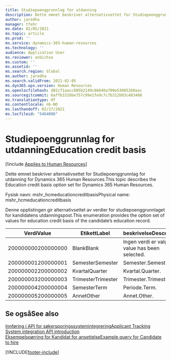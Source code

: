 ```yaml
---
title: Studiepoenggrunnlag for utdanning
description: Dette emnet beskriver alternativsettet for Studiepoenggrunnlag for utdanning for Dynamics 365 Human Resources.
author: jaredha
manager: tfehr
ms.date: 02/05/2021
ms.topic: article
ms.prod: ''
ms.service: dynamics-365-human-resources
ms.technology: ''
audience: Application User
ms.reviewer: anbichse
ms.custom: ''
ms.assetid: ''
ms.search.region: Global
ms.author: jaredha
ms.search.validFrom: 2021-02-05
ms.dyn365.ops.version: Human Resources
ms.openlocfilehash: d82cf1aacc805b2149c66640a700e53085260aac
ms.sourcegitcommit: 6affb3316be757c99e1fe9c7c7b312b93c483408
ms.translationtype: HT
ms.contentlocale: nb-NO
ms.lasthandoff: 02/17/2021
ms.locfileid: "5464086"
---
```

# <a name="education-credit-basis"></a><span data-ttu-id="797bb-103">Studiepoenggrunnlag for utdanning</span><span class="sxs-lookup"><span data-stu-id="797bb-103">Education credit basis</span></span>

[!include [Applies to Human Resources](../includes/applies-to-hr.md)]

<span data-ttu-id="797bb-104">Dette emnet beskriver alternativsettet for Studiepoenggrunnlag for utdanning for Dynamics 365 Human Resources.</span><span class="sxs-lookup"><span data-stu-id="797bb-104">This topic describes the Education credit basis option set for Dynamics 365 Human Resources.</span></span>

<span data-ttu-id="797bb-105">Fysisk navn: mshr_hcmeducationcreditbasis</span><span class="sxs-lookup"><span data-stu-id="797bb-105">Physical name: mshr_hcmeducationcreditbasis</span></span>

<span data-ttu-id="797bb-106">Denne opplistingen gir alternativsettet av verdier for studiepoenggrunnlaget for kandidatens utdanningspost.</span><span class="sxs-lookup"><span data-stu-id="797bb-106">This enumeration provides the option set of values for education credit basis of the candidate’s education record.</span></span>

| <span data-ttu-id="797bb-107">Verdi</span><span class="sxs-lookup"><span data-stu-id="797bb-107">Value</span></span> | <span data-ttu-id="797bb-108">Etikett</span><span class="sxs-lookup"><span data-stu-id="797bb-108">Label</span></span> | <span data-ttu-id="797bb-109">beskrivelse</span><span class="sxs-lookup"><span data-stu-id="797bb-109">Description</span></span> |
| --- | --- | --- |
| <span data-ttu-id="797bb-110">200000000</span><span class="sxs-lookup"><span data-stu-id="797bb-110">200000000</span></span> | <span data-ttu-id="797bb-111">Blank</span><span class="sxs-lookup"><span data-stu-id="797bb-111">Blank</span></span> | <span data-ttu-id="797bb-112">Ingen verdi er valgt.</span><span class="sxs-lookup"><span data-stu-id="797bb-112">No value has been selected.</span></span> |
| <span data-ttu-id="797bb-113">200000001</span><span class="sxs-lookup"><span data-stu-id="797bb-113">200000001</span></span> | <span data-ttu-id="797bb-114">Semester</span><span class="sxs-lookup"><span data-stu-id="797bb-114">Semester</span></span> | <span data-ttu-id="797bb-115">Semester.</span><span class="sxs-lookup"><span data-stu-id="797bb-115">Semester.</span></span> |
| <span data-ttu-id="797bb-116">200000002</span><span class="sxs-lookup"><span data-stu-id="797bb-116">200000002</span></span> | <span data-ttu-id="797bb-117">Kvartal</span><span class="sxs-lookup"><span data-stu-id="797bb-117">Quarter</span></span> | <span data-ttu-id="797bb-118">Kvartal.</span><span class="sxs-lookup"><span data-stu-id="797bb-118">Quarter.</span></span> |
| <span data-ttu-id="797bb-119">200000003</span><span class="sxs-lookup"><span data-stu-id="797bb-119">200000003</span></span> | <span data-ttu-id="797bb-120">Trimester</span><span class="sxs-lookup"><span data-stu-id="797bb-120">Trimester</span></span> | <span data-ttu-id="797bb-121">Trimester.</span><span class="sxs-lookup"><span data-stu-id="797bb-121">Trimester.</span></span> |
| <span data-ttu-id="797bb-122">200000004</span><span class="sxs-lookup"><span data-stu-id="797bb-122">200000004</span></span> | <span data-ttu-id="797bb-123">Semester</span><span class="sxs-lookup"><span data-stu-id="797bb-123">Term</span></span> | <span data-ttu-id="797bb-124">Periode.</span><span class="sxs-lookup"><span data-stu-id="797bb-124">Term.</span></span> |
| <span data-ttu-id="797bb-125">200000005</span><span class="sxs-lookup"><span data-stu-id="797bb-125">200000005</span></span> | <span data-ttu-id="797bb-126">Annet</span><span class="sxs-lookup"><span data-stu-id="797bb-126">Other</span></span> | <span data-ttu-id="797bb-127">Annet.</span><span class="sxs-lookup"><span data-stu-id="797bb-127">Other.</span></span> |

## <a name="see-also"></a><span data-ttu-id="797bb-128">Se også</span><span class="sxs-lookup"><span data-stu-id="797bb-128">See also</span></span>

[<span data-ttu-id="797bb-129">Innføring i API for søkersporingssystemintegrering</span><span class="sxs-lookup"><span data-stu-id="797bb-129">Applicant Tracking System integration API introduction</span></span>](hr-admin-integration-ats-api-introduction.md)<br>
[<span data-ttu-id="797bb-130">Eksempelspørring for Kandidat for ansettelse</span><span class="sxs-lookup"><span data-stu-id="797bb-130">Example query for Candidate to hire</span></span>](hr-admin-integration-ats-api-candidate-to-hire-example-query.md)



[!INCLUDE[footer-include](../includes/footer-banner.md)]